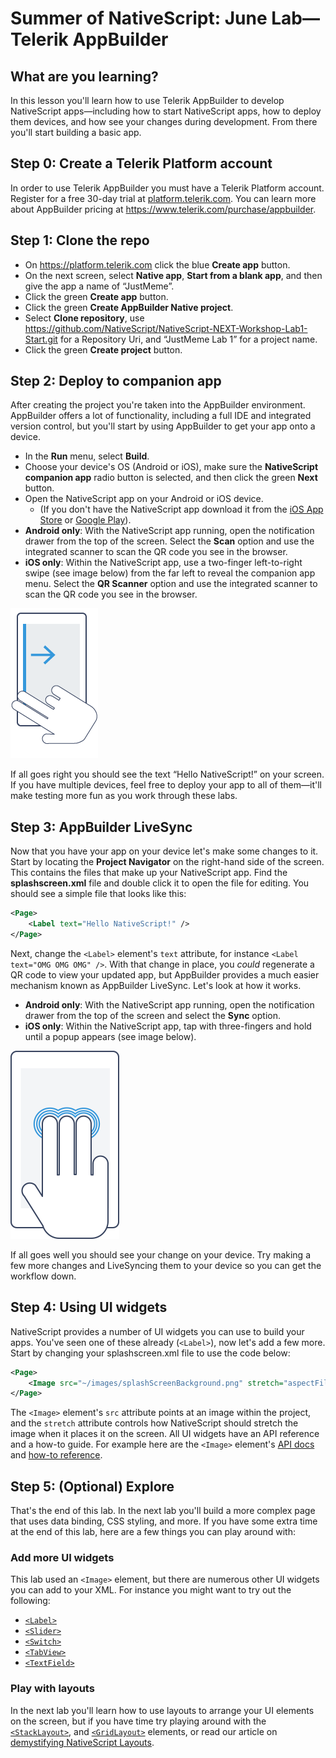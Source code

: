 # Summer of NativeScript: June Lab—Telerik AppBuilder

## What are you learning?

In this lesson you'll learn how to use Telerik AppBuilder to develop NativeScript apps—including how to start NativeScript apps, how to deploy them devices, and how see your changes during development. From there you'll start building a basic app.

## Step 0: Create a Telerik Platform account

In order to use Telerik AppBuilder you must have a Telerik Platform account. Register for a free 30-day trial at [platform.telerik.com](https://platform.telerik.com). You can learn more about AppBuilder pricing at <https://www.telerik.com/purchase/appbuilder>.

## Step 1: Clone the repo

* On <https://platform.telerik.com> click the blue **Create app** button.
* On the next screen, select **Native app**, **Start from a blank app**, and then give the app a name of “JustMeme”.
* Click the green **Create app** button.
* Click the green **Create AppBuilder Native project**.
* Select **Clone repository**, use https://github.com/NativeScript/NativeScript-NEXT-Workshop-Lab1-Start.git for a Repository Uri, and “JustMeme Lab 1” for a project name.
* Click the green **Create project** button.

## Step 2: Deploy to companion app

After creating the project you're taken into the AppBuilder environment. AppBuilder offers a lot of functionality, including a full IDE and integrated version control, but you'll start by using AppBuilder to get your app onto a device.

* In the **Run** menu, select **Build**.
* Choose your device's OS (Android or iOS), make sure the **NativeScript companion app** radio button is selected, and then click the green **Next** button.
* Open the NativeScript app on your Android or iOS device.
	* (If you don't have the NativeScript app download it from the [iOS App Store](https://itunes.apple.com/us/app/nativescript/id882561588?mt=8) or [Google Play](https://play.google.com/store/apps/details?id=com.telerik.NativeScript&hl=en)).
* **Android only**: With the NativeScript app running, open the notification drawer from the top of the screen. Select the **Scan** option and use the integrated scanner to scan the QR code you see in the browser.
* **iOS only**: Within the NativeScript app, use a two-finger left-to-right swipe (see image below) from the far left to reveal the companion app menu. Select the **QR Scanner** option and use the integrated scanner to scan the QR code you see in the browser.

![](swipe.png)

If all goes right you should see the text “Hello NativeScript!” on your screen. If you have multiple devices, feel free to deploy your app to all of them—it'll make testing more fun as you work through these labs.

## Step 3: AppBuilder LiveSync

Now that you have your app on your device let's make some changes to it. Start by locating the **Project Navigator** on the right-hand side of the screen. This contains the files that make up your NativeScript app. Find the **splashscreen.xml** file and double click it to open the file for editing. You should see a simple file that looks like this:

```xml
<Page>
    <Label text="Hello NativeScript!" />
</Page>
```

Next, change the `<Label>` element's `text` attribute, for instance `<Label text="OMG OMG OMG" />`. With that change in place, you *could* regenerate a QR code to view your updated app, but AppBuilder provides a much easier mechanism known as AppBuilder LiveSync. Let's look at how it works.

* **Android only**: With the NativeScript app running, open the notification drawer from the top of the screen and select the **Sync** option.
* **iOS only**: Within the NativeScript app, tap with three-fingers and hold until a popup appears (see image below).

![](three-finger-tap.png)

If all goes well you should see your change on your device. Try making a few more changes and LiveSyncing them to your device so you can get the workflow down.

## Step 4: Using UI widgets

NativeScript provides a number of UI widgets you can use to build your apps. You've seen one of these already (`<Label>`), now let's add a few more. Start by changing your splashscreen.xml file to use the code below:

```xml
<Page>
    <Image src="~/images/splashScreenBackground.png" stretch="aspectFill" />
</Page>
```

The `<Image>` element's `src` attribute points at an image within the project, and the `stretch` attribute controls how NativeScript should stretch the image when it places it on the screen. All UI widgets have an API reference and a how-to guide. For example here are the `<Image>` element's [API docs](http://docs.nativescript.org/ApiReference/ui/image/Image.html) and [how-to reference](http://docs.nativescript.org/ApiReference/ui/image/HOW-TO.html).

## Step 5: (Optional) Explore

That's the end of this lab. In the next lab you'll build a more complex page that uses data binding, CSS styling, and more. If you have some extra time at the end of this lab, here are a few things you can play around with:

### Add more UI widgets

This lab used an `<Image>` element, but there are numerous other UI widgets you can add to your XML. For instance you might want to try out the following:

* [`<Label>`](http://docs.nativescript.org/ApiReference/ui/label/HOW-TO.html)
* [`<Slider>`](http://docs.nativescript.org/ApiReference/ui/slider/HOW-TO.html)
* [`<Switch>`](http://docs.nativescript.org/ApiReference/ui/switch/HOW-TO.html)
* [`<TabView>`](http://docs.nativescript.org/ApiReference/ui/tab-view/HOW-TO.html)
* [`<TextField>`](http://docs.nativescript.org/ApiReference/ui/text-field/HOW-TO.html)

### Play with layouts

In the next lab you'll learn how to use layouts to arrange your UI elements on the screen, but if you have time try playing around with the [`<StackLayout>`](http://docs.nativescript.org/ApiReference/ui/layouts/stack-layout/HOW-TO.html), and [`<GridLayout>`](http://docs.nativescript.org/ApiReference/ui/layouts/grid-layout/HOW-TO.html) elements, or read our article on [demystifying NativeScript Layouts](http://developer.telerik.com/featured/demystifying-nativescript-layouts/).